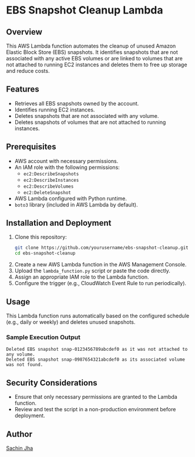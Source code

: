 # EBS Snapshot Cleanup Lambda

## Overview
This AWS Lambda function automates the cleanup of unused Amazon Elastic Block Store (EBS) snapshots. It identifies snapshots that are not associated with any active EBS volumes or are linked to volumes that are not attached to running EC2 instances and deletes them to free up storage and reduce costs.

## Features
- Retrieves all EBS snapshots owned by the account.
- Identifies running EC2 instances.
- Deletes snapshots that are not associated with any volume.
- Deletes snapshots of volumes that are not attached to running instances.

## Prerequisites
- AWS account with necessary permissions.
- An IAM role with the following permissions:
  - `ec2:DescribeSnapshots`
  - `ec2:DescribeInstances`
  - `ec2:DescribeVolumes`
  - `ec2:DeleteSnapshot`
- AWS Lambda configured with Python runtime.
- `boto3` library (included in AWS Lambda by default).

## Installation and Deployment
1. Clone this repository:
   ```sh
   git clone https://github.com/yourusername/ebs-snapshot-cleanup.git
   cd ebs-snapshot-cleanup
   ```
2. Create a new AWS Lambda function in the AWS Management Console.
3. Upload the `lambda_function.py` script or paste the code directly.
4. Assign an appropriate IAM role to the Lambda function.
5. Configure the trigger (e.g., CloudWatch Event Rule to run periodically).

## Usage
This Lambda function runs automatically based on the configured schedule (e.g., daily or weekly) and deletes unused snapshots.

### Sample Execution Output
```
Deleted EBS snapshot snap-0123456789abcdef0 as it was not attached to any volume.
Deleted EBS snapshot snap-0987654321abcdef0 as its associated volume was not found.
```

## Security Considerations
- Ensure that only necessary permissions are granted to the Lambda function.
- Review and test the script in a non-production environment before deployment.


## Author
[Sachin Jha](https://github.com/yourusername)


